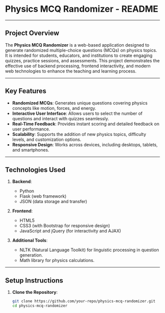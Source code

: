 # Physics MCQ Randomizer - README

---

## Project Overview

The **Physics MCQ Randomizer** is a web-based application designed to generate randomized multiple-choice questions (MCQs) on physics topics. It is intended for students, educators, and institutions to create engaging quizzes, practice sessions, and assessments. This project demonstrates the effective use of backend processing, frontend interactivity, and modern web technologies to enhance the teaching and learning process.

---

## Key Features

- **Randomized MCQs**: Generates unique questions covering physics concepts like motion, forces, and energy.
- **Interactive User Interface**: Allows users to select the number of questions and interact with quizzes seamlessly.
- **Real-Time Feedback**: Provides instant scoring and detailed feedback on user performance.
- **Scalability**: Supports the addition of new physics topics, difficulty levels, and customization options.
- **Responsive Design**: Works across devices, including desktops, tablets, and smartphones.

---

## Technologies Used

1. **Backend**:
   - Python
   - Flask (web framework)
   - JSON (data storage and transfer)

2. **Frontend**:
   - HTML5
   - CSS3 (with Bootstrap for responsive design)
   - JavaScript and jQuery (for interactivity and AJAX)

3. **Additional Tools**:
   - NLTK (Natural Language Toolkit) for linguistic processing in question generation.
   - Math library for physics calculations.

---

## Setup Instructions

1. **Clone the Repository**:
   ```bash
   git clone https://github.com/your-repo/physics-mcq-randomizer.git
   cd physics-mcq-randomizer
